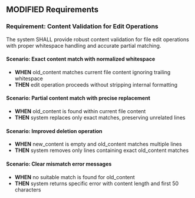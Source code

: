 ## MODIFIED Requirements
### Requirement: Content Validation for Edit Operations
The system SHALL provide robust content validation for file edit operations with proper whitespace handling and accurate partial matching.

#### Scenario: Exact content match with normalized whitespace
- **WHEN** old_content matches current file content ignoring trailing whitespace
- **THEN** edit operation proceeds without stripping internal formatting

#### Scenario: Partial content match with precise replacement
- **WHEN** old_content is found within current file content
- **THEN** system replaces only exact matches, preserving unrelated lines

#### Scenario: Improved deletion operation
- **WHEN** new_content is empty and old_content matches multiple lines
- **THEN** system removes only lines containing exact old_content matches

#### Scenario: Clear mismatch error messages
- **WHEN** no suitable match is found for old_content
- **THEN** system returns specific error with content length and first 50 characters